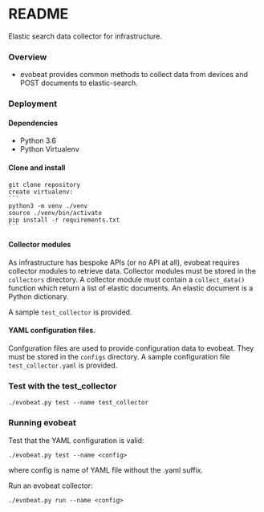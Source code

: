 # README #

Elastic search data collector for infrastructure.

### Overview ###
* evobeat provides common methods to collect data from devices and POST documents to elastic-search.

### Deployment ###
#### Dependencies
* Python 3.6
* Python Virtualenv
#### Clone and install
    git clone repository
    create virtualenv:
    ```
    python3 -m venv ./venv
    source ./venv/bin/activate
    pip install -r requirements.txt
    ```
#### Collector modules
As infrastructure has bespoke APIs (or no API at all), evobeat requires collector modules to retrieve data.
Collector modules must be stored in the ```collectors``` directory.
A collector module must contain a ```collect_data()``` function which return a list of elastic documents. An elastic document is a Python dictionary.

A sample ```test_collector``` is provided.

#### YAML configuration files.
Confguration files are used to provide configuration data to evobeat. They must be stored in the ```configs``` directory.
A sample configuration file ```test_collector.yaml``` is provided.

### Test with the test_collector
```
./evobeat.py test --name test_collector
```

### Running evobeat
Test that the YAML configuration is valid:
```
./evobeat.py test --name <config>
```

where config is name of YAML file without the .yaml suffix.

Run an evobeat collector:
```
./evobeat.py run --name <config>
